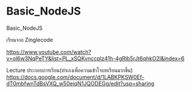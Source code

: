 # Basic_NodeJS
Basic_NodeJS

เรียนจาก Zinglecode

https://www.youtube.com/watch?v=ol6w3NqPeTY&list=PL_xSQKvnccplz41h-4gRlb5rJt6qhkO2l&index=6

Lecture ประกอบการเรียน(ทำเองเพื่อความเข้าใจบทเรียนมากขึ้น)
https://docs.google.com/document/d/1LABKPKSW0Ef-dT0mbfwnTdBsVXQ_w50ejqN1JQODEGg/edit?usp=sharing
